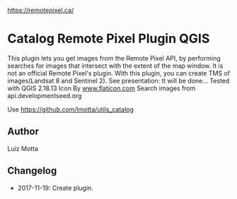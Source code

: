 https://remotepixel.ca/

# Catalog Remote Pixel Plugin QGIS

This plugin lets you get images from the Remote Pixel API, by performing searches for images that intersect with the extent of the map window.
It is not an official Remote Pixel's plugin.
With this plugin, you can create TMS of images(Landsat 8 and Sentinel 2).
See presentation: It will be done...
Tested with QGIS 2.18.13
Icon By www.flaticon.com
Search images from api.developmentseed.org

Use https://github.com/lmotta/utils_catalog

## Author
Luiz Motta

## Changelog
- 2017-11-19:
Create plugin.
